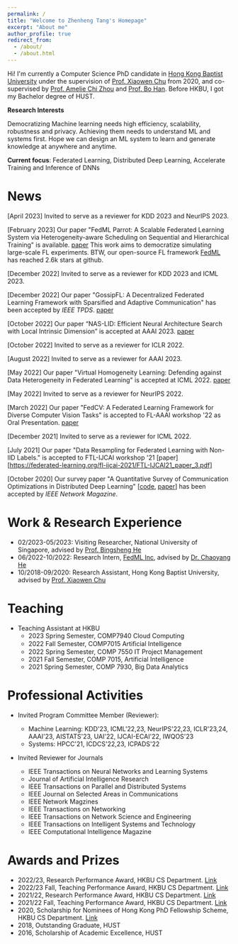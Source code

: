```yaml
---
permalink: /
title: "Welcome to Zhenheng Tang's Homepage"
excerpt: "About me"
author_profile: true
redirect_from: 
  - /about/
  - /about.html
---
```


Hi! I'm currently a Computer Science PhD candidate in [Hong Kong Baptist University](https://www.hkbu.edu.hk) under the supervision of [Prof. Xiaowen Chu](https://sites.google.com/view/chuxiaowen) from 2020, and co-supervised by [Prof. Amelie Chi Zhou](https://www.comp.hkbu.edu.hk/~amelieczhou/) and [Prof. Bo Han](https://bhanml.github.io/). Before HKBU, I got my Bachelor degree of HUST.


**Research Interests**

Democratizing Machine learning needs high efficiency, scalability, robustness and privacy. Achieving them needs to understand ML and systems first. Hope we can design an ML system to learn and generate knowledge at anywhere and anytime.

**Current focus**: Federated Learning, Distributed Deep Learning, Accelerate Training and Inference of DNNs



News
======

[April 2023] Invited to serve as a reviewer for KDD 2023 and NeurIPS 2023.

[February 2023] Our paper "FedML Parrot: A Scalable Federated Learning System via Heterogeneity-aware Scheduling on Sequential and Hierarchical Training" is available. [paper](https://arxiv.org/pdf/2303.01778.pdf) This work aims to democratize simulating large-scale FL experiments. BTW, our open-source FL framework [FedML](https://github.com/FedML-AI/FedML) has reached 2.6k stars at github.

[December 2022] Invited to serve as a reviewer for KDD 2023 and ICML 2023.

[December 2022] Our paper "GossipFL: A Decentralized Federated Learning Framework with Sparsified and Adaptive Communication" has been accepted by *IEEE TPDS*. [paper](https://ieeexplore.ieee.org/document/9996127)


[October 2022] Our paper “NAS-LID: Efficient Neural Architecture Search with Local Intrinsic Dimension” is accepted at AAAI 2023. [paper](https://arxiv.org/abs/2211.12759)

[October 2022] Invited to serve as a reviewer for ICLR 2022.

[August 2022] Invited to serve as a reviewer for AAAI 2023.

[May 2022] Our paper "Virtual Homogeneity Learning: Defending against Data Heterogeneity in Federated Learning" is accepted at ICML 2022. [paper](https://proceedings.mlr.press/v162/tang22d.html)

[May 2022] Invited to serve as a reviewer for NeurIPS 2022.


[March 2022] Our paper "FedCV: A Federated Learning Framework for Diverse Computer Vision Tasks" is accepted to FL-AAAI workshop '22 as Oral Presentation. [paper](https://arxiv.org/pdf/2111.11066.pdf)


[December 2021] Invited to serve as a reviewer for ICML 2022.

[July 2021] Our paper "Data Resampling for Federated Learning with Non-IID Labels." is accepted to FTL-IJCAI workshop '21 [paper] [https://federated-learning.org/fl-ijcai-2021/FTL-IJCAI21_paper_3.pdf]


[October 2020] Our survey paper "A Quantitative Survey of Communication Optimizations in Distributed Deep Learning" \[[code](https://github.com/HKBU-HPML/ddl-benchmarks), [paper](https://arxiv.org/abs/2005.13247)\] has been accepted by *IEEE Network Magazine*.


Work & Research Experience 
======
- 02/2023-05/2023: Visiting Researcher, National University of Singapore, advised by [Prof. Bingsheng He](https://www.comp.nus.edu.sg/~hebs/)
- 06/2022-10/2022: Research Intern, [FedML Inc](https://www.fedml.ai/), advised by [Dr. Chaoyang He](https://chaoyanghe.com/)
- 10/2018-09/2020: Research Assistant, Hong Kong Baptist University, advised by [Prof. Xiaowen Chu](https://sites.google.com/view/chuxiaowen)


Teaching
======
- Teaching Assistant at HKBU
    - 2023 Spring Semester, COMP7940 Cloud Computing
    - 2022 Fall Semester, COMP7015 Artiﬁcial Intelligence 
    - 2022 Spring Semester, COMP 7550 IT Project Management
    - 2021 Fall Semester, COMP 7015, Artificial Intelligence
    - 2021 Spring Semester, COMP 7930, Big Data Analytics

Professional Activities
======
- Invited Program Committee Member (Reviewer):
    - Machine Learning: KDD'23, ICML'22,23, NeurIPS'22,23, ICLR'23,24, AAAI'23, AISTATS'23, UAI'22, IJCAI-ECAI'22, IWQOS'23
    - Systems: HPCC'21, ICDCS'22,23, ICPADS'22

- Invited Reviewer for Journals
    - IEEE Transactions on Neural Networks and Learning Systems
    - Journal of Artificial Intelligence Research
    - IEEE Transactions on Parallel and Distributed Systems
    - IEEE Journal on Selected Areas in Communications
    - IEEE Network Magzines
    - IEEE Transactions on Networking
    - IEEE Transactions on Network Science and Engineering
    - IEEE Transactions on Intelligent Systems and Technology
    - IEEE Computational Intelligence Magazine


Awards and Prizes
======
- 2022/23, Research Performance Award, HKBU CS Department. [Link](https://www.comp.hkbu.edu.hk/v1/?pid=48)
- 2022/23 Fall, Teaching Performance Award, HKBU CS Department. [Link](https://www.comp.hkbu.edu.hk/v1/?pid=48)
- 2021/22, Research Performance Award, HKBU CS Department. [Link](https://www.comp.hkbu.edu.hk/v1/?pid=48)
- 2021/22 Fall, Teaching Performance Award, HKBU CS Department. [Link](https://www.comp.hkbu.edu.hk/v1/?pid=48)
- 2020, Scholarship for Nominees of Hong Kong PhD Fellowship Scheme, HKBU CS Department. [Link](https://www.comp.hkbu.edu.hk/v1/?pid=48)
- 2018, Outstanding Graduate, HUST
- 2016, Scholarship of Academic Excellence, HUST




